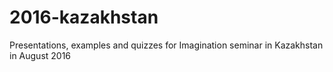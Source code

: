 # 2016-kazakhstan
Presentations, examples and quizzes for Imagination seminar in Kazakhstan in August 2016
